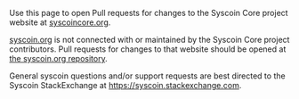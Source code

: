Use this page to open Pull requests for changes to the Syscoin Core project
website at [syscoincore.org](https://syscoincore.org).

[syscoin.org](https://syscoin.org) is not connected with or maintained by the
Syscoin Core project contributors. Pull requests for changes to that website
should be opened at [the syscoin.org
repository](https://github.com/syscoin-dot-org/syscoin.org/pulls).

General syscoin questions and/or support requests are best directed to the
Syscoin StackExchange at https://syscoin.stackexchange.com.
